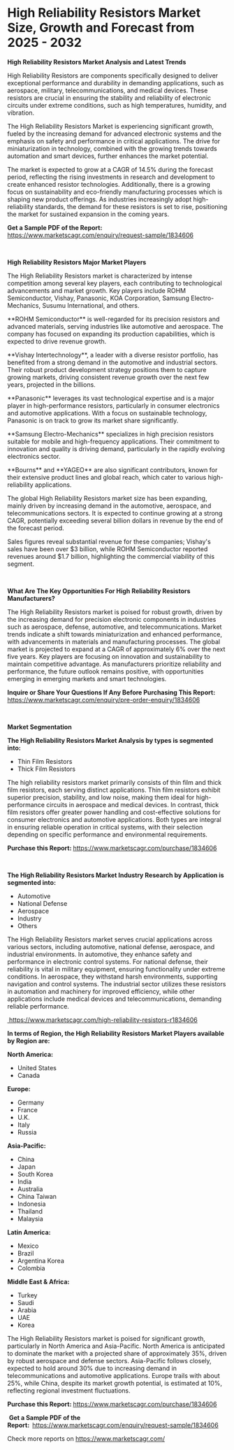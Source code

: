 <p><h1>High Reliability Resistors Market Size, Growth and Forecast from 2025 - 2032</h1></p><p><strong>High Reliability Resistors Market Analysis and Latest Trends</strong></p>
<p><p>High Reliability Resistors are components specifically designed to deliver exceptional performance and durability in demanding applications, such as aerospace, military, telecommunications, and medical devices. These resistors are crucial in ensuring the stability and reliability of electronic circuits under extreme conditions, such as high temperatures, humidity, and vibration. </p><p>The High Reliability Resistors Market is experiencing significant growth, fueled by the increasing demand for advanced electronic systems and the emphasis on safety and performance in critical applications. The drive for miniaturization in technology, combined with the growing trends towards automation and smart devices, further enhances the market potential. </p><p>The market is expected to grow at a CAGR of 14.5% during the forecast period, reflecting the rising investments in research and development to create enhanced resistor technologies. Additionally, there is a growing focus on sustainability and eco-friendly manufacturing processes which is shaping new product offerings. As industries increasingly adopt high-reliability standards, the demand for these resistors is set to rise, positioning the market for sustained expansion in the coming years.</p></p>
<p><strong>Get a Sample PDF of the Report:&nbsp;</strong> <a href="https://www.marketscagr.com/enquiry/request-sample/1834606?utm_campaign=1905&utm_medium=2&utm_source=Github&utm_content=ia&utm_term=11022025&utm_id=high-reliability-resistors">https://www.marketscagr.com/enquiry/request-sample/1834606</a></p>
<p>&nbsp;</p>
<p><strong>High Reliability Resistors Major Market Players</strong></p>
<p><p>The High Reliability Resistors market is characterized by intense competition among several key players, each contributing to technological advancements and market growth. Key players include ROHM Semiconductor, Vishay, Panasonic, KOA Corporation, Samsung Electro-Mechanics, Susumu International, and others.</p><p>**ROHM Semiconductor** is well-regarded for its precision resistors and advanced materials, serving industries like automotive and aerospace. The company has focused on expanding its production capabilities, which is expected to drive revenue growth. </p><p>**Vishay Intertechnology**, a leader with a diverse resistor portfolio, has benefited from a strong demand in the automotive and industrial sectors. Their robust product development strategy positions them to capture growing markets, driving consistent revenue growth over the next few years, projected in the billions.</p><p>**Panasonic** leverages its vast technological expertise and is a major player in high-performance resistors, particularly in consumer electronics and automotive applications. With a focus on sustainable technology, Panasonic is on track to grow its market share significantly.</p><p>**Samsung Electro-Mechanics** specializes in high precision resistors suitable for mobile and high-frequency applications. Their commitment to innovation and quality is driving demand, particularly in the rapidly evolving electronics sector.</p><p>**Bourns** and **YAGEO** are also significant contributors, known for their extensive product lines and global reach, which cater to various high-reliability applications.</p><p>The global High Reliability Resistors market size has been expanding, mainly driven by increasing demand in the automotive, aerospace, and telecommunications sectors. It is expected to continue growing at a strong CAGR, potentially exceeding several billion dollars in revenue by the end of the forecast period. </p><p>Sales figures reveal substantial revenue for these companies; Vishay's sales have been over $3 billion, while ROHM Semiconductor reported revenues around $1.7 billion, highlighting the commercial viability of this segment.</p></p>
<p>&nbsp;</p>
<p><strong>What Are The Key Opportunities For High Reliability Resistors Manufacturers?</strong></p>
<p><p>The High Reliability Resistors market is poised for robust growth, driven by the increasing demand for precision electronic components in industries such as aerospace, defense, automotive, and telecommunications. Market trends indicate a shift towards miniaturization and enhanced performance, with advancements in materials and manufacturing processes. The global market is projected to expand at a CAGR of approximately 6% over the next five years. Key players are focusing on innovation and sustainability to maintain competitive advantage. As manufacturers prioritize reliability and performance, the future outlook remains positive, with opportunities emerging in emerging markets and smart technologies.</p></p>
<p><strong>Inquire or Share Your Questions If Any Before Purchasing This Report:</strong> <a href="https://www.marketscagr.com/enquiry/pre-order-enquiry/1834606?utm_campaign=1905&utm_medium=2&utm_source=Github&utm_content=ia&utm_term=11022025&utm_id=high-reliability-resistors">https://www.marketscagr.com/enquiry/pre-order-enquiry/1834606</a></p>
<p>&nbsp;</p>
<p><strong>Market Segmentation</strong></p>
<p><strong>The High Reliability Resistors Market Analysis by types is segmented into:</strong></p>
<p><ul><li>Thin Film Resistors</li><li>Thick Film Resistors</li></ul></p>
<p><p>The high reliability resistors market primarily consists of thin film and thick film resistors, each serving distinct applications. Thin film resistors exhibit superior precision, stability, and low noise, making them ideal for high-performance circuits in aerospace and medical devices. In contrast, thick film resistors offer greater power handling and cost-effective solutions for consumer electronics and automotive applications. Both types are integral in ensuring reliable operation in critical systems, with their selection depending on specific performance and environmental requirements.</p></p>
<p><strong>Purchase this Report:&nbsp;</strong><a href="https://www.marketscagr.com/purchase/1834606?utm_campaign=1905&utm_medium=2&utm_source=Github&utm_content=ia&utm_term=11022025&utm_id=high-reliability-resistors">https://www.marketscagr.com/purchase/1834606</a></p>
<p>&nbsp;</p>
<p><strong>The High Reliability Resistors Market Industry Research by Application is segmented into:</strong></p>
<p><ul><li>Automotive</li><li>National Defense</li><li>Aerospace</li><li>Industry</li><li>Others</li></ul></p>
<p><p>The High Reliability Resistors market serves crucial applications across various sectors, including automotive, national defense, aerospace, and industrial environments. In automotive, they enhance safety and performance in electronic control systems. For national defense, their reliability is vital in military equipment, ensuring functionality under extreme conditions. In aerospace, they withstand harsh environments, supporting navigation and control systems. The industrial sector utilizes these resistors in automation and machinery for improved efficiency, while other applications include medical devices and telecommunications, demanding reliable performance.</p></p>
<p><a href="https://www.marketscagr.com/high-reliability-resistors-r1834606?utm_campaign=1905&utm_medium=2&utm_source=Github&utm_content=ia&utm_term=11022025&utm_id=high-reliability-resistors">&nbsp;https://www.marketscagr.com/high-reliability-resistors-r1834606</a></p>
<p><strong>In terms of Region, the High Reliability Resistors Market Players available by Region are:</strong></p>
<p>
    <p> <strong> North America: </strong>
        <ul>
            <li>United States</li>
            <li>Canada</li>
        </ul>
        </p> 
    <p> <strong> Europe: </strong>
        <ul>
            <li>Germany</li>
            <li>France</li>
            <li>U.K.</li>
            <li>Italy</li>
            <li>Russia</li>
        </ul>
        </p> 
    <p> <strong> Asia-Pacific: </strong>
        <ul>
            <li>China</li>
            <li>Japan</li>
            <li>South Korea</li>
            <li>India</li>
            <li>Australia</li>
            <li>China Taiwan</li>
            <li>Indonesia</li>
            <li>Thailand</li>
            <li>Malaysia</li>
        </ul>
        </p> 
    <p> <strong> Latin America: </strong>
        <ul>
            <li>Mexico</li>
            <li>Brazil</li>
            <li>Argentina Korea</li>
            <li>Colombia</li>
        </ul>
        </p> 
    <p> <strong> Middle East & Africa: </strong>
        <ul>
            <li>Turkey</li>
            <li>Saudi</li>
            <li>Arabia</li>
            <li>UAE</li>
            <li>Korea</li>
        </ul>
    </p>
    </p>
<p><p>The High Reliability Resistors market is poised for significant growth, particularly in North America and Asia-Pacific. North America is anticipated to dominate the market with a projected share of approximately 35%, driven by robust aerospace and defense sectors. Asia-Pacific follows closely, expected to hold around 30% due to increasing demand in telecommunications and automotive applications. Europe trails with about 25%, while China, despite its market growth potential, is estimated at 10%, reflecting regional investment fluctuations.</p></p>
<p><strong>Purchase this Report: </strong><a href="https://www.marketscagr.com/purchase/1834606?utm_campaign=1905&utm_medium=2&utm_source=Github&utm_content=ia&utm_term=11022025&utm_id=high-reliability-resistors">https://www.marketscagr.com/purchase/1834606</a></p>
<p>&nbsp;<strong>Get a Sample PDF of the Report:&nbsp;&nbsp;</strong><a href="https://www.marketscagr.com/enquiry/request-sample/1834606?utm_campaign=1905&utm_medium=2&utm_source=Github&utm_content=ia&utm_term=11022025&utm_id=high-reliability-resistors">https://www.marketscagr.com/enquiry/request-sample/1834606</a></p>
<p><strong></strong></p>
<p>Check more reports on <a href="https://www.marketscagr.com/?utm_campaign=1905&utm_medium=2&utm_source=Github&utm_content=ia&utm_term=11022025&utm_id=high-reliability-resistors">https://www.marketscagr.com/</a></p>